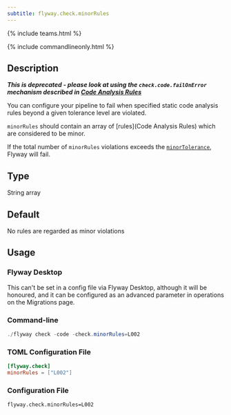 ```yaml
---
subtitle: flyway.check.minorRules
---
```


{% include teams.html %}

{% include commandlineonly.html %}

## Description
***This is deprecated - please look at using the `check.code.failOnError` mechanism described in [Code Analysis Rules](<Code Analysis Rules>)***

You can configure your pipeline to fail when specified static code analysis rules beyond a given tolerance level are violated.

`minorRules` should contain an array of [rules](Code Analysis Rules) which are considered to be minor.

If the total number of `minorRules` violations exceeds the [`minorTolerance`](<Configuration/Flyway Namespace/Flyway Check Namespace/Flyway Check Minor Tolerance Setting>), Flyway will fail.

## Type

String array

## Default

No rules are regarded as minor violations

## Usage

### Flyway Desktop

This can't be set in a config file via Flyway Desktop, although it will be honoured, and it can be configured as an advanced parameter in operations on the Migrations page.

### Command-line

```powershell
./flyway check -code -check.minorRules=L002
```

### TOML Configuration File

```toml
[flyway.check]
minorRules = ["L002"]
```

### Configuration File

```properties
flyway.check.minorRules=L002
```